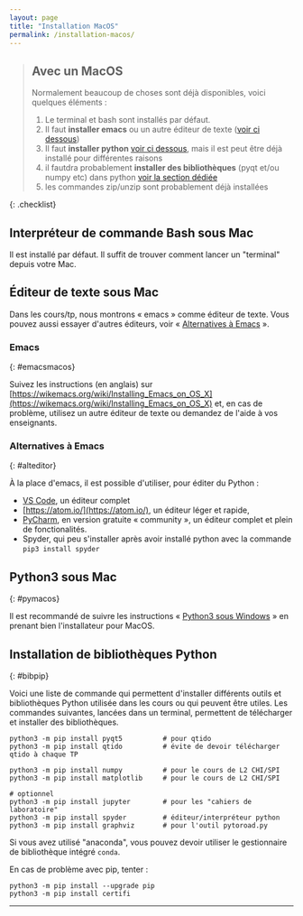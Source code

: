 ```yaml
---
layout: page
title: "Installation MacOS"
permalink: /installation-macos/
---
```


> ## Avec un MacOS
> Normalement beaucoup de choses sont déjà disponibles, voici quelques éléments :
> 
> 1. Le terminal et bash sont installés par défaut.
> 1. Il faut **installer emacs** ou un autre éditeur de texte ([voir ci dessous](#emacsmacos))
> 1. Il faut **installer python** [voir ci dessous](#pymacos), mais il est peut être déjà installé pour différentes raisons
> 1. il fautdra probablement **installer des bibliothèques** (pyqt et/ou numpy etc) dans python [voir la section dédiée](#bibpip)
> 1. les commandes zip/unzip sont probablement déjà installées
> 
{: .checklist}


## Interpréteur de commande Bash sous Mac

Il est installé par défaut.
Il suffit de trouver comment lancer un "terminal" depuis votre Mac.

## Éditeur de texte sous Mac

Dans les cours/tp, nous montrons « emacs » comme éditeur de texte.
Vous pouvez aussi essayer d'autres éditeurs, voir « [Alternatives à Emacs](#alteditor) ».

### Emacs
{: #emacsmacos}

Suivez les instructions (en anglais) sur [https://wikemacs.org/wiki/Installing_Emacs_on_OS_X](https://wikemacs.org/wiki/Installing_Emacs_on_OS_X) et, en cas de problème, utilisez un autre éditeur de texte ou demandez de l'aide à vos enseignants.

### Alternatives à Emacs
{: #alteditor}

À la place d'emacs, il est possible d'utiliser, pour éditer du Python :

- [VS Code](https://code.visualstudio.com/Download), un éditeur complet
- [https://atom.io/](https://atom.io/), un éditeur léger et rapide,
- [PyCharm](https://www.jetbrains.com/pycharm/download/#section=linux), en version gratuite « community », un éditeur complet et plein de fonctionalités.
- Spyder, qui peu s'installer après avoir installé python avec la commande `pip3 install spyder`


## Python3 sous Mac
{: #pymacos}

Il est recommandé de suivre les instructions « [Python3 sous Windows]({{page.root}}/installation-winold/#pywin) » en prenant bien l'installateur pour MacOS.

## Installation de bibliothèques Python
{: #bibpip}

Voici une liste de commande qui permettent d'installer différents outils et bibliothèques Python utilisée dans les cours ou qui peuvent être utiles.
Les commandes suivantes, lancées dans un terminal, permettent de télécharger et installer des bibliothèques.

~~~
python3 -m pip install pyqt5          # pour qtido
python3 -m pip install qtido          # évite de devoir télécharger qtido à chaque TP

python3 -m pip install numpy          # pour le cours de L2 CHI/SPI
python3 -m pip install matplotlib     # pour le cours de L2 CHI/SPI

# optionnel
python3 -m pip install jupyter        # pour les "cahiers de laboratoire"
python3 -m pip install spyder         # éditeur/interpréteur python
python3 -m pip install graphviz       # pour l'outil pytoroad.py
~~~

Si vous avez utilisé "anaconda", vous pouvez devoir utiliser le gestionnaire de bibliothèque intégré `conda`.

En cas de problème avec pip, tenter :

~~~
python3 -m pip install --upgrade pip
python3 -m pip install certifi
~~~



-----------------------
